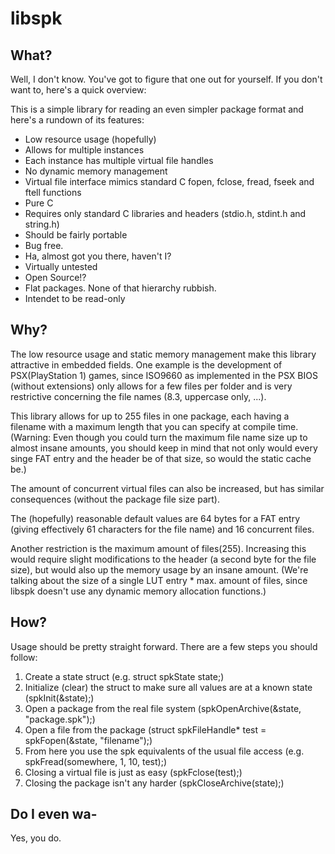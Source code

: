 libspk
======

What?
-----
Well, I don't know. You've got to figure that one out for yourself.
If you don't want to, here's a quick overview:

This is a simple library for reading an even simpler package format and here's a rundown of its features:

 - Low resource usage (hopefully)
 - Allows for multiple instances
 - Each instance has multiple virtual file handles
 - No dynamic memory management
 - Virtual file interface mimics standard C fopen, fclose, fread, fseek and ftell functions
 - Pure C
 - Requires only standard C libraries and headers (stdio.h, stdint.h and string.h)
 - Should be fairly portable
 - Bug free.
 - Ha, almost got you there, haven't I?
 - Virtually untested
 - Open Source!?
 - Flat packages. None of that hierarchy rubbish.
 - Intendet to be read-only

Why?
----
The low resource usage and static memory management make this library attractive in embedded fields.
One example is the development of PSX(PlayStation 1) games, since ISO9660 as implemented in the PSX BIOS (without extensions) only allows for a few files per folder and is very restrictive concerning the file names (8.3, uppercase only, ...).

This library allows for up to 255 files in one package, each having a filename with a maximum length that you can specify at compile time. (Warning: Even though you could turn the maximum file name size up to almost insane amounts, you should keep in mind that not only would every singe FAT entry and the header be of that size, so would the static cache be.)

The amount of concurrent virtual files can also be increased, but has similar consequences (without the package file size part).

The (hopefully) reasonable default values are 64 bytes for a FAT entry (giving effectively 61 characters for the file name) and 16 concurrent files.

Another restriction is the maximum amount of files(255). Increasing this would require slight modifications to the header (a second byte for the file size), but would also up the memory usage by an insane amount. (We're talking about the size of a single LUT entry * max. amount of files, since libspk doesn't use any dynamic memory allocation functions.)

How?
----
Usage should be pretty straight forward.
There are a few steps you should follow:

 1. Create a state struct (e.g. struct spkState state;)
 2. Initialize (clear) the struct to make sure all values are at a known state (spkInit(&state);)
 3. Open a package from the real file system (spkOpenArchive(&state, "package.spk");)
 4. Open a file from the package (struct spkFileHandle\* test = spkFopen(&state, "filename");)
 5. From here you use the spk equivalents of the usual file access (e.g. spkFread(somewhere, 1, 10, test);)
 6. Closing a virtual file is just as easy (spkFclose(test);)
 7. Closing the package isn't any harder (spkCloseArchive(state);)

Do I even wa-
-------------
Yes, you do.
